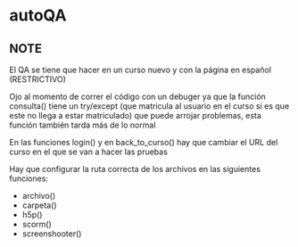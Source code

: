 # autoQA


NOTE
----
El QA se tiene que hacer en un curso nuevo y con la página en español (RESTRICTIVO)

Ojo al momento de correr el código con un debuger ya que la función consulta() tiene un try/except (que matricula al usuario en el curso si es que este no llega a estar matriculado) que puede arrojar problemas, esta función también tarda más de lo normal

En las funciones login() y en back_to_curso() hay que cambiar el URL del curso en el que se van a hacer las pruebas


Hay que configurar la ruta correcta de los archivos en las siguientes funciones:

- archivo()
- carpeta()
- h5p()
- scorm()
- screenshooter()